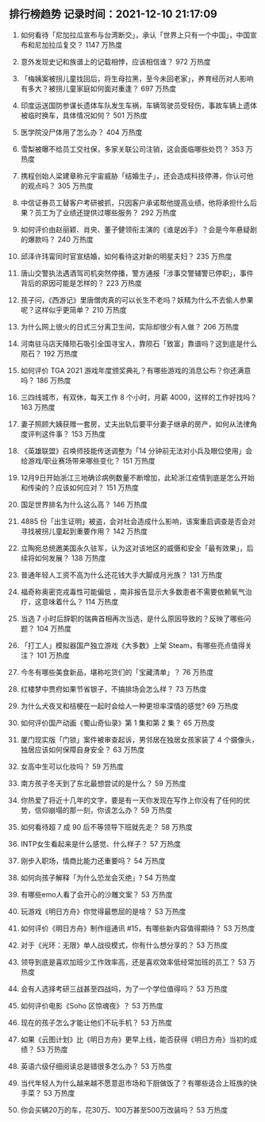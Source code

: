 
## 排行榜趋势 记录时间：2021-12-10 21:17:09
  
  1. 如何看待「尼加拉瓜宣布与台湾断交」，承认「世界上只有一个中国」，中国宣布和尼加拉瓜复交？ 1147 万热度
    
  2. 意外发现史记和族谱上的记载相悖，应该相信谁？ 972 万热度
    
  3. 「梅姨案被拐儿童找回后，将生母拉黑，至今未回老家」，养育经历对人影响有多大？被拐儿童家庭如何面对重逢？ 697 万热度
    
  4. 印度运送国防参谋长遗体车队发生车祸，车辆驾驶员受轻伤，事故车辆上遗体被临时换车，具体情况如何？ 501 万热度
    
  5. 医学院没尸体用了怎么办？ 404 万热度
    
  6. 雪梨被曝不给员工交社保，多家关联公司注销，这会面临哪些处罚？ 353 万热度
    
  7. 携程创始人梁建章称元宇宙威胁「结婚生子」，还会造成科技停滞，你认可他的观点吗？ 305 万热度
    
  8. 中信证券员工替客户考研被抓，只因客户承诺帮他提高业绩，他将承担什么后果？员工为了业绩还提供过哪些服务？ 292 万热度
    
  9. 如何评价由赵丽颖、肖央、董子健领衔主演的《谁是凶手》？会是今年悬疑剧的爆款吗？ 240 万热度
    
  10. 邱泽许玮甯同时官宣结婚，如何看待这对新的明星夫妇？ 235 万热度
    
  11. 唐山交警执法遇酒驾司机突然停播，警方通报「涉事交警辅警已停职」，事件背后的原因可能是怎样的？ 223 万热度
    
  12. 孩子问，《西游记》里唐僧肉真的可以长生不老吗？妖精为什么不去偷人参果呢？这样似乎更简单？ 210 万热度
    
  13. 为什么网上很火的日式三分离卫生间，实际却很少有人做？ 206 万热度
    
  14. 河南驻马店天降陨石吸引全国寻宝人，靠陨石「致富」靠谱吗？这到底是什么陨石？ 192 万热度
    
  15. 如何评价 TGA 2021 游戏年度颁奖典礼？有哪些游戏的消息公布？你还满意吗？ 186 万热度
    
  16. 三四线城市，有双休，每天工作 8 个小时，月薪 4000，这样的工作好找吗？ 163 万热度
    
  17. 妻子照顾大姨获赠一套房，丈夫出轨后要平分妻子继承的房产，如何从法律角度评判这件事？ 153 万热度
    
  18. 《英雄联盟》召唤师技能传送调整为「14 分钟前无法对小兵及眼位使用」会给游戏/职业赛场带来哪些变化？ 151 万热度
    
  19. 12月9日开始浙江三地确诊病例数量不断增加，此轮浙江疫情到底是怎么开始和传染的？应该如何应对？ 151 万热度
    
  20. 国足世界排名为什么这么高？ 146 万热度
    
  21. 4885 份「出生证明」被盗，会对社会造成什么影响，该案重启调查是否会对寻找被拐儿童起到重要作用？ 142 万热度
    
  22. 立陶宛总统邀美国永久驻军，认为这对该地区的威慑和安全「最有效果」，后续将如何发展？ 138 万热度
    
  23. 普通年轻人工资不高为什么还花钱大手大脚成月光族？ 131 万热度
    
  24. 福奇称奥密克戎毒性可能偏低 ，南非报告显示大多数患者不需要依赖氧气治疗，这意味着什么？ 114 万热度
    
  25. 当选 7 小时后辞职的瑞典首相再次当选，是什么原因导致的？反映了哪些问题？ 104 万热度
    
  26. 「打工人」模拟器国产独立游戏《大多数》上架 Steam，有哪些亮点值得关注？ 101 万热度
    
  27. 今冬有哪些美食新品，堪称吃货们的「宝藏清单」？ 76 万热度
    
  28. 红楼梦中贾府如果节省银子，不搞排场会怎么样？ 73 万热度
    
  29. 为什么犬夜叉和桔梗在一起时会给人一种更坦率深情的感觉? 69 万热度
    
  30. 如何评价国产动画《蜀山奇仙录》第 1 集和第 2 集？ 65 万热度
    
  31. 厦门现实版「门锁」案件被审查起诉，男邻居在独居女孩家装了 4 个摄像头，独居应该如何保障自身安全？ 63 万热度
    
  32. 女高中生可以化妆吗？ 59 万热度
    
  33. 南方孩子冬天到了东北最想尝试的是什么？ 59 万热度
    
  34. 你热爱了将近十几年的文字，要是有一天你发现在写作上你没有了任何的优势，信仰崩塌的那一刻，你该怎么办？ 59 万热度
    
  35. 如何看待超 7 成 90 后不等领导下班就先走？ 58 万热度
    
  36. INTP女生看起来是什么感觉、什么样子？ 57 万热度
    
  37. 刚步入职场，情商比能力还重要吗？ 54 万热度
    
  38. 如何向孩子解释「为什么恐龙会灭绝」? 54 万热度
    
  39. 有哪些emo人看了会开心的沙雕文案？ 53 万热度
    
  40. 玩游戏《明日方舟》你觉得最憋屈的是啥？ 53 万热度
    
  41. 如何评价《明日方舟》制作组通讯 #15，有哪些新内容值得期待？ 53 万热度
    
  42. 对于《光环：无限》单人战役模式，你有什么想分享的？ 53 万热度
    
  43. 领导到底是喜欢加班少工作效率高，还是喜欢效率低经常加班的员工？ 53 万热度
    
  44. 会有人选择考研三战甚至四战吗，为了一个学位值得吗？ 53 万热度
    
  45. 如何评价电影《Soho 区惊魂夜》？ 53 万热度
    
  46. 现在的孩子怎么才能让他们不玩手机？ 53 万热度
    
  47. 如果《云图计划》比《明日方舟》更早上线，能否获得《明日方舟》当初的成绩？ 53 万热度
    
  48. 英语六级仔细阅读总是错很多怎么办？ 53 万热度
    
  49. 当代年轻人为什么越来越不愿意逛市场和下厨做饭了？有哪些适合上班族的快手菜？ 53 万热度
    
  50. 你会买辆20万的车，花30万、100万甚至500万改装吗？ 53 万热度
    